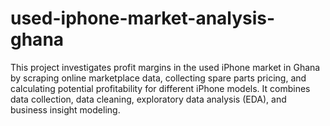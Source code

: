 # used-iphone-market-analysis-ghana
This project investigates profit margins in the used iPhone market in Ghana by scraping online marketplace data, collecting spare parts pricing, and calculating potential profitability for different iPhone models.  It combines data collection, data cleaning, exploratory data analysis (EDA), and business insight modeling.
